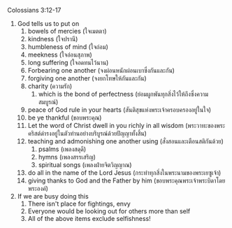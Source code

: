 Colossians 3:12-17

1. God tells us to put on
    1. bowels of mercies (ใจเมตตา)
    2. kindness (ใจปรานี)
    3. humbleness of mind (ใจถ่อม)
    4. meekness (ใจอ่อนสุภาพ)
    5. long suffering (ใจอดทนไว้นาน)
    6. Forbearing one another (จงผ่อนหนักผ่อนเบาซึ่งกันและกัน)
    7. forgiving one another (จงยกโทษให้กันและกัน)
    8. charity (ความรัก)
        1. which is the bond of perfectness (ย่อมผูกพันทุกสิ่งไว้ให้ถึงซึ่งความสมบูรณ์)
    9. peace of God rule in your hearts (สันติสุขแห่งพระเจ้าครอบครองอยู่ในใจ)
    10. be ye thankful (ขอบพระคุณ)
    11. Let the word of Christ dwell in you richly in all wisdom (พระวาทะของพระคริสต์ดำรงอยู่ในตัวท่านอย่างบริบูรณ์ด้วยปัญญาทั้งสิ้น)
    12. teaching and admonishing one another using (สั่งสอนและเตือนสติกันด้วย)
        1. psalms (เพลงสดุดี)
        2. hymns (เพลงสรรเสริญ)
        3. spiritual songs (เพลงฝ่ายจิตวิญญาณ)
    13. do all in the name of the Lord Jesus (กระทำทุกสิ่งในพระนามของพระเยซูเจ้า)
    14. giving thanks to God and the Father by him (ขอบพระคุณพระเจ้าพระบิดาโดยพระองค์)
2. If we are busy doing this
    1. There isn't place for fightings, envy
    2. Everyone would be looking out for others more than self
    3. All of the above items exclude selfishness!